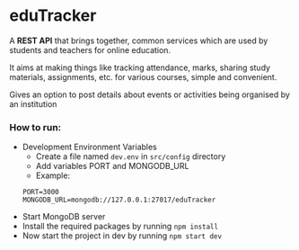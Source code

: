 # eduTracker

A **REST API** that brings together, common services which are used by students and teachers for online education.

It aims at making things like tracking attendance, marks, sharing study materials, assignments, etc. for various courses, simple and convenient.

Gives an option to post details about events or activities being organised by an institution

### How to run:
- Development Environment Variables
  - Create a file named `dev.env` in `src/config` directory
  - Add variables PORT and MONGODB_URL
  - Example:
  ```
  PORT=3000
  MONGODB_URL=mongodb://127.0.0.1:27017/eduTracker
  ```
- Start MongoDB server
- Install the required packages by running `npm install`
- Now start the project in dev by running `npm start dev`
